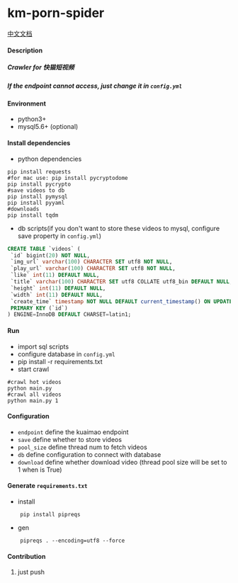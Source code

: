 # km-porn-spider
[中文文档](README_zh.md)

#### Description
##### Crawler for 快猫短视频
##### If the endpoint cannot access, just change it in  `config.yml` 


#### Environment 
- python3+
- mysql5.6+ (optional)

#### Install dependencies
* python dependencies
```shell
pip install requests
#for mac use: pip install pycryptodome
pip install pycrypto
#save videos to db
pip install pymysql
pip install pyyaml
#downloads
pip install tqdm
```
* db scripts(if you don't want to store these videos to mysql, configure save property in `config.yml`)
```sql
CREATE TABLE `videos` (
 `id` bigint(20) NOT NULL,
 `img_url` varchar(100) CHARACTER SET utf8 NOT NULL,
 `play_url` varchar(100) CHARACTER SET utf8 NOT NULL,
 `like` int(11) DEFAULT NULL,
 `title` varchar(100) CHARACTER SET utf8 COLLATE utf8_bin DEFAULT NULL,
 `height` int(11) DEFAULT NULL,
 `width` int(11) DEFAULT NULL,
 `create_time` timestamp NOT NULL DEFAULT current_timestamp() ON UPDATE current_timestamp(),
 PRIMARY KEY (`id`)
) ENGINE=InnoDB DEFAULT CHARSET=latin1;
```

#### Run 
* import sql scripts
* configure database in `config.yml`
* pip install -r requirements.txt
* start crawl
```shell
#crawl hot videos
python main.py 
#crawl all videos
python main.py 1
```

#### Configuration
- `endpoint`  define the kuaimao endpoint
- `save`      define whether to store videos
- `pool_size` define thread num to fetch videos
- `db`        define configuration to connect with database
- `download`  define whether download video (thread pool size will be set to 1 when is True)

#### Generate `requirements.txt`
- install 
```
    pip install pipreqs 
```

- gen 
```
    pipreqs . --encoding=utf8 --force
```

#### Contribution

1.  just push
